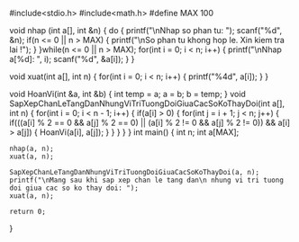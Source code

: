 #include<stdio.h>
#include<math.h>
#define MAX 100

void nhap (int a[], int &n)
{
    do
    {
        printf("\nNhap so phan tu: ");
        scanf("%d", &n);
        if(n <= 0 || n > MAX)
        {
            printf("\nSo phan tu khong hop le. Xin kiem tra lai !");
        }
    }while(n <= 0 || n > MAX);
    for(int i = 0; i < n; i++)
    {
        printf("\nNhap a[%d]: ", i);
        scanf("%d", &a[i]);
    }
}

void xuat(int a[], int n)
{
    for(int i = 0; i < n; i++)
    {
        printf("%4d", a[i]);
    }
}

void HoanVi(int &a, int &b)
{
    int temp = a;
    a = b;
    b = temp;
}
void SapXepChanLeTangDanNhungViTriTuongDoiGiuaCacSoKoThayDoi(int a[], int n)
{
    for(int i = 0; i < n - 1; i++)
    {
        if(a[i] > 0)
        {
            for(int j = i + 1; j < n; j++)
            {
                if(((a[i] % 2 == 0 && a[j] % 2 == 0) || (a[i] % 2 != 0 && a[j] % 2 != 0)) && a[i] > a[j])
                {
                    HoanVi(a[i], a[j]);
                }
            }
        }
    }
}
int main()
{
    int n;
    int a[MAX];

    nhap(a, n);
    xuat(a, n);

    SapXepChanLeTangDanNhungViTriTuongDoiGiuaCacSoKoThayDoi(a, n);
    printf("\nMang sau khi sap xep chan le tang dan\n nhung vi tri tuong doi giua cac so ko thay doi: ");
    xuat(a, n);

    return 0;
}
